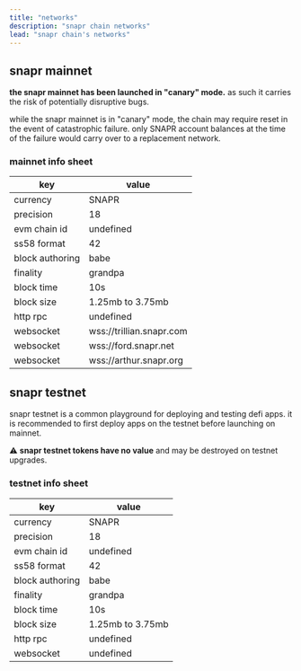```yaml
---
title: "networks"
description: "snapr chain networks"
lead: "snapr chain's networks"
---
```



## snapr mainnet
**the snapr mainnet has been launched in "canary" mode.** as such it carries the risk of potentially disruptive bugs.

while the snapr mainnet is in "canary" mode, the chain may require reset in the event of catastrophic failure.
only SNAPR account balances at the time of the failure would carry over to a replacement network.

### mainnet info sheet

| key                 | value                    |
| ------------------- | ------------------------ |
| currency            | SNAPR                    |
| precision           | 18                       |
| evm chain id        | undefined                |
| ss58 format         | 42                       |
| block authoring     | babe                     |
| finality            | grandpa                  |
| block time          | 10s                      |
| block size          | 1.25mb to 3.75mb         |
| http rpc            | undefined                |
| websocket           | wss://trillian.snapr.com |
| websocket           | wss://ford.snapr.net     |
| websocket           | wss://arthur.snapr.org   |


## snapr testnet
snapr testnet is a common playground for deploying and testing defi apps. it is
recommended to first deploy apps on the testnet before launching on mainnet.

⚠️ **snapr testnet tokens have no value** and may be destroyed on testnet upgrades.

### testnet info sheet

| key                 | value            |
| ------------------- | ---------------- |
| currency            | SNAPR            |
| precision           | 18               |
| evm chain id        | undefined        |
| ss58 format         | 42               |
| block authoring     | babe             |
| finality            | grandpa          |
| block time          | 10s              |
| block size          | 1.25mb to 3.75mb |
| http rpc            | undefined        |
| websocket           | undefined        |

